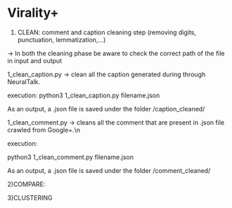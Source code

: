 # Virality+

1) CLEAN: comment and caption cleaning step (removing digits, punctuation, lemmatization,...)

-> In both the cleaning phase be aware to check the correct path of the file in input and output

1_clean_caption.py -> clean all the caption generated during through NeuralTalk.

execution:
python3 1_clean_caption.py filename.json

As an output, a .json file is saved under the folder /caption_cleaned/

1_clean_comment.py -> cleans all the comment that are present in .json file crawled from Google+.\n

execution:

python3 1_clean_comment.py filename.json

As an output, a .json file is saved under the folder /comment_cleaned/

2)COMPARE: 

3)CLUSTERING

